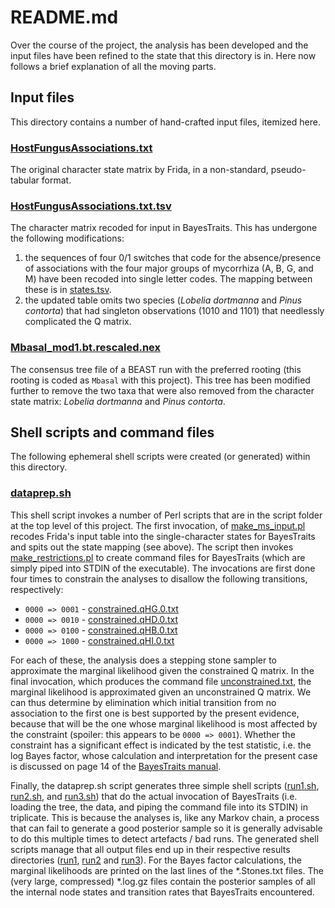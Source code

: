README.md
=========
Over the course of the project, the analysis has been developed and the input files have
been refined to the state that this directory is in. Here now follows a brief explanation
of all the moving parts.


Input files
-----------
This directory contains a number of hand-crafted input files, itemized here.

### [HostFungusAssociations.txt](HostFungusAssociations.txt)

The original character state matrix by Frida, in a non-standard, pseudo-tabular format.

### [HostFungusAssociations.txt.tsv](HostFungusAssociations.txt.tsv)

The character matrix recoded for input in BayesTraits. This has undergone the following 
modifications:
 
1. the sequences of four 0/1 switches that code for the absence/presence of associations
   with the four major groups of mycorrhiza (A, B, G, and M) have been recoded into single
   letter codes. The mapping between these is in [states.tsv](states.tsv). 
2. the updated table omits two species (_Lobelia dortmanna_ and _Pinus contorta_) that 
   had singleton observations (1010 and 1101) that needlessly complicated the Q matrix.
   
### [Mbasal_mod1.bt.rescaled.nex](Mbasal_mod1.bt.rescaled.nex)

The consensus tree file of a BEAST run with the preferred rooting (this rooting is coded 
as `Mbasal` with this project). This tree has been modified further to remove the two taxa 
that were also removed from the character state matrix: _Lobelia dortmanna_ and 
_Pinus contorta_.

Shell scripts and command files
-------------------------------
The following ephemeral shell scripts were created (or generated) within this directory.

### [dataprep.sh](dataprep.sh)

This shell script invokes a number of Perl scripts that are in the script folder at the 
top level of this project. The first invocation, of 
[make_ms_input.pl](../../script/make_ms_input.pl) recodes Frida's input table into the
single-character states for BayesTraits and spits out the state mapping (see above). The
script then invokes [make_restrictions.pl](../../script/make_restrictions.pl) to create
command files for BayesTraits (which are simply piped into STDIN of the executable). The
invocations are first done four times to constrain the analyses to disallow the following 
transitions, respectively: 

- `0000 => 0001` - [constrained.qHG.0.txt](constrained.qHG.0.txt)
- `0000 => 0010` - [constrained.qHD.0.txt](constrained.qHD.0.txt)
- `0000 => 0100` - [constrained.qHB.0.txt](constrained.qHB.0.txt)
- `0000 => 1000` - [constrained.qHI.0.txt](constrained.qHI.0.txt)
  
For each of these, the analysis does a stepping stone sampler to approximate the marginal 
likelihood given the constrained Q matrix. In the final invocation, which produces the
command file [unconstrained.txt](unconstrained.txt), the marginal likelihood is 
approximated given an unconstrained Q matrix. We can thus determine by elimination which 
initial transition from no association to the first one is best supported by the present 
evidence, because that will be the one whose marginal likelihood is most affected by the
constraint (spoiler: this appears to be `0000 => 0001`). Whether the constraint has a 
significant effect is indicated by the test statistic, i.e. the log Bayes factor, whose
calculation and interpretation for the present case is discussed on page 14 of the 
[BayesTraits manual](http://www.evolution.rdg.ac.uk/BayesTraitsV3/Files/BayesTraitsV3.Manual.pdf).

Finally, the dataprep.sh script generates three simple shell scripts ([run1.sh](run1.sh),
[run2.sh](run2.sh), and [run3.sh](run3.sh)) that do the actual invocation of BayesTraits 
(i.e. loading the tree, the data, and piping the command file into its STDIN) in 
triplicate. This is because the analyses is, like any Markov chain, a process that can 
fail to generate a good posterior sample so it is generally advisable to do this multiple
times to detect artefacts / bad runs. The generated shell scripts  manage that all output 
files end up in their respective results directories ([run1](run1), [run2](run2) and 
[run3](run3)). For the Bayes factor calculations, the marginal likelihoods are printed on 
the last lines of the *.Stones.txt files. The (very large, compressed) *.log.gz files 
contain the posterior samples of all the internal node states and transition rates that 
BayesTraits encountered.
